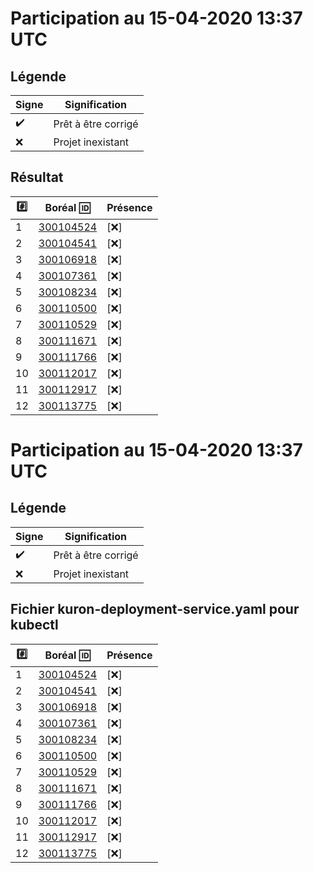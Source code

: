 # Participation au 15-04-2020 13:37 UTC
 
## Légende
 
| Signe              | Signification                 |
|--------------------|-------------------------------|
| :heavy_check_mark: | Prêt à être corrigé           |
| :x:                | Projet inexistant             |
 
## Résultat
 
|:hash:| Boréal :id:                | Présence         |
|------|----------------------------|------------------|
| 1 | [300104524](../300104524/README.md) | [:x:] |
| 2 | [300104541](../300104541/README.md) | [:x:] |
| 3 | [300106918](../300106918/README.md) | [:x:] |
| 4 | [300107361](../300107361/README.md) | [:x:] |
| 5 | [300108234](../300108234/README.md) | [:x:] |
| 6 | [300110500](../300110500/README.md) | [:x:] |
| 7 | [300110529](../300110529/README.md) | [:x:] |
| 8 | [300111671](../300111671/README.md) | [:x:] |
| 9 | [300111766](../300111766/README.md) | [:x:] |
| 10 | [300112017](../300112017/README.md) | [:x:] |
| 11 | [300112917](../300112917/README.md) | [:x:] |
| 12 | [300113775](../300113775/README.md) | [:x:] |
 
# Participation au 15-04-2020 13:37 UTC
 
## Légende
 
| Signe              | Signification                 |
|--------------------|-------------------------------|
| :heavy_check_mark: | Prêt à être corrigé           |
| :x:                | Projet inexistant             |
 
## Fichier kuron-deployment-service.yaml pour kubectl
 
|:hash:| Boréal :id:                | Présence         |
|------|----------------------------|------------------|
| 1 | [300104524](../300104524/kuron-deployment-service.yaml) | [:x:] |
| 2 | [300104541](../300104541/kuron-deployment-service.yaml) | [:x:] |
| 3 | [300106918](../300106918/kuron-deployment-service.yaml) | [:x:] |
| 4 | [300107361](../300107361/kuron-deployment-service.yaml) | [:x:] |
| 5 | [300108234](../300108234/kuron-deployment-service.yaml) | [:x:] |
| 6 | [300110500](../300110500/kuron-deployment-service.yaml) | [:x:] |
| 7 | [300110529](../300110529/kuron-deployment-service.yaml) | [:x:] |
| 8 | [300111671](../300111671/kuron-deployment-service.yaml) | [:x:] |
| 9 | [300111766](../300111766/kuron-deployment-service.yaml) | [:x:] |
| 10 | [300112017](../300112017/kuron-deployment-service.yaml) | [:x:] |
| 11 | [300112917](../300112917/kuron-deployment-service.yaml) | [:x:] |
| 12 | [300113775](../300113775/kuron-deployment-service.yaml) | [:x:] |
